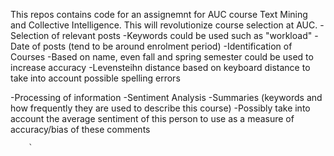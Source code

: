 This repos contains code for an assignemnt for AUC course Text Mining and Collective Intelligence.
This will revolutionize course selection at AUC.
-Selection of relevant posts
	   -Keywords could be used such as "workload"
	   -Date of posts (tend to be around enrolment period)
-Identification of Courses
		-Based on name, even fall and spring semester could be used to increase accuracy
		-Levensteihn distance based on keyboard distance to take into account possible spelling errors

-Processing of information
	    -Sentiment Analysis
	    -Summaries (keywords and how frequently they are used to describe this course)
	    -Possibly take into account the average sentiment of this person to use as a measure of accuracy/bias of these comments
	    
	    `


	    
		  
